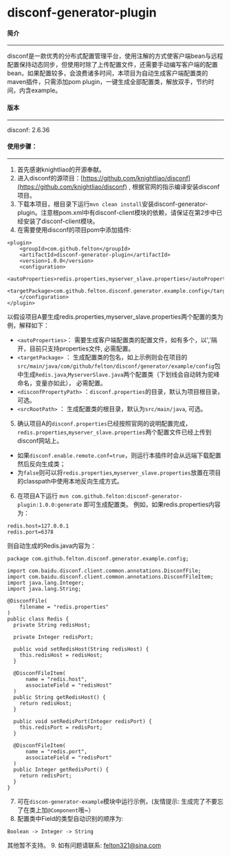 # disconf-generator-plugin

#### 简介
---
disconf是一款优秀的分布式配置管理平台，使用注解的方式使客户端bean与远程配置保持动态同步，但使用时除了上传配置文件，还需要手动编写客户端的配置bean，如果配置较多，会浪费诸多时间，本项目为自动生成客户端配置类的maven插件，只需添加pom plugin，一键生成全部配置类，解放双手，节约时间，内含example。

#### 版本
---
disconf: 2.6.36

#### 使用步骤：
---
1. 首先感谢knightliao的开源奉献。
2. 进入disconf的源项目：[https://github.com/knightliao/disconf](https://github.com/knightliao/disconf) ,
   根据官网的指示编译安装disconf项目。
3. 下载本项目，根目录下运行`mvn clean install`安装disconf-generator-plugin。注意根pom.xml中有disconf-client模块的依赖，请保证在第2步中已经安装了disconf-client模块。
4. 在需要使用disconf的项目pom中添加插件:
```
<plugin>
    <groupId>com.github.felton</groupId>
    <artifactId>disconf-generator-plugin</artifactId>
    <version>1.0.0</version>
    <configuration>
      <autoProperties>redis.properties,myserver_slave.properties</autoProperties>
      <targetPackage>com.github.felton.disconf.generator.example.config</targetPackage>
    </configuration>
</plugin>
```
   以假设项目A要生成redis.properties,myserver_slave.properties两个配置的类为例，解释如下：
- `<autoProperties>`： 需要生成客户端配置类的配置文件，如有多个，以','隔开，目前只支持properties文件, 必需配置。
- `<targetPackage>` ： 生成配置类的包名，如上示例则会在项目的`src/main/java/com/github/felton/disconf/generator/example/config`包中生成`Redis.java`,`MyserverSlave.java`两个配置类（下划线会自动转为驼峰命名，变量亦如此）， 必需配置。
- `<disconfPropertyPath>` ：`disconf.properties`的目录，默认为项目根目录，可选。
- `<srcRootPath>` ： 生成配置类的根目录，默认为`src/main/java`, 可选。
5. 确认项目A的`disconf.properties`已经按照官网的说明配置完成，`redis.properties`,`myserver_slave.properties`两个配置文件已经上传到disconf网站上。
- 如果`disconf.enable.remote.conf=true`，则运行本插件时会从远端下载配置然后反向生成类；
- 为`false`则可以将`redis.properties`,`myserver_slave.properties`放置在项目的classpath中使用本地反向生成方式。
6. 在项目A下运行
```mvn com.github.felton:disconf-generator-plugin:1.0.0:generate``` 即可生成配置类。
例如，如果redis.properties内容为：
```
redis.host=127.0.0.1
redis.port=6378
```
则自动生成的Redis.java内容为：
```
package com.github.felton.disconf.generator.example.config;

import com.baidu.disconf.client.common.annotations.DisconfFile;
import com.baidu.disconf.client.common.annotations.DisconfFileItem;
import java.lang.Integer;
import java.lang.String;

@DisconfFile(
    filename = "redis.properties"
)
public class Redis {
  private String redisHost;

  private Integer redisPort;

  public void setRedisHost(String redisHost) {
    this.redisHost = redisHost;
  }

  @DisconfFileItem(
      name = "redis.host",
      associateField = "redisHost"
  )
  public String getRedisHost() {
    return redisHost;
  }

  public void setRedisPort(Integer redisPort) {
    this.redisPort = redisPort;
  }

  @DisconfFileItem(
      name = "redis.port",
      associateField = "redisPort"
  )
  public Integer getRedisPort() {
    return redisPort;
  }
}
```
7. 可在`discon-generator-example`模块中运行示例，(友情提示: 生成完了不要忘了在类上加`@Component`哦~）
8. 配置类中Field的类型自动识别的顺序为:
```
Boolean -> Integer -> String
```
其他暂不支持。
9. 如有问题请联系: felton321@sina.com
